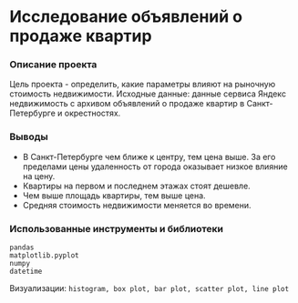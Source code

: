 # Исследование объявлений о продаже квартир

### Описание проекта
Цель проекта -  определить, какие параметры влияют на рыночную стоимость недвижимости.
Исходные данные: данные сервиса Яндекс недвижимость с архивом объявлений о продаже квартир в Санкт-Петербурге и окрестностях. 

### Выводы
* В Санкт-Петербурге чем ближе к центру, тем цена выше. За его пределами цены удаленность от города оказывает низкое влияние на цену.
* Квартиры на первом и последнем этажах стоят дешевле.
* Чем выше площадь квартиры, тем выше цена.
* Средняя стоимость недвижимости меняется во времени.

### Использованные инструменты и библиотеки

```
pandas
matplotlib.pyplot
numpy
datetime
```
Визуализации: ```histogram, box plot, bar plot, scatter plot, line plot```


